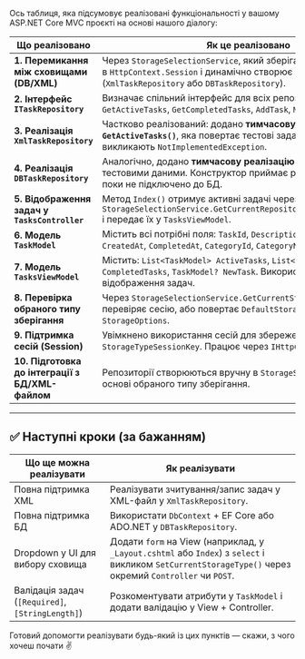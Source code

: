 Ось таблиця, яка підсумовує реалізовані функціональності у вашому ASP.NET Core MVC проєкті на основі нашого діалогу:

| **Що реалізовано**                               | **Як це реалізовано**                                                                                                                                                  |
| ------------------------------------------------ | ---------------------------------------------------------------------------------------------------------------------------------------------------------------------- |
| **1. Перемикання між сховищами (DB/XML)**        | Через `StorageSelectionService`, який зберігає вибір користувача в `HttpContext.Session` і динамічно створює репозиторій (`XmlTaskRepository` або `DBTaskRepository`). |
| **2. Інтерфейс `ITaskRepository`**               | Визначає спільний інтерфейс для всіх репозиторіїв: `GetActiveTasks`, `GetCompletedTasks`, `AddTask`, `MarkTaskAsDone`.                                                 |
| **3. Реалізація `XmlTaskRepository`**            | Частково реалізований: додано **тимчасову реалізацію `GetActiveTasks()`**, яка повертає тестові задачі. Інші методи поки викликають `NotImplementedException`.         |
| **4. Реалізація `DBTaskRepository`**             | Аналогічно, додано **тимчасову реалізацію `GetActiveTasks()`** з тестовими даними. Конструктор приймає рядок з'єднання, але поки не підключено до БД.                  |
| **5. Відображення задач у `TasksController`**    | Метод `Index()` отримує активні задачі через `StorageSelectionService.GetCurrentRepository().GetActiveTasks()` і передає їх у `TasksViewModel`.                        |
| **6. Модель `TaskModel`**                        | Містить всі потрібні поля: `TaskId`, `Description`, `DueDate`, `IsDone`, `CreatedAt`, `CompletedAt`, `CategoryId`, `CategoryName`.                                     |
| **7. Модель `TasksViewModel`**                   | Містить: `List<TaskModel> ActiveTasks`, `List<TaskModel> CompletedTasks`, `TaskModel? NewTask`. Використовується у View для відображення задач.                        |
| **8. Перевірка обраного типу зберігання**        | Через `StorageSelectionService.GetCurrentStorageType()` — перевіряє сесію, або повертає `DefaultStorageType` з `StorageOptions`.                                       |
| **9. Підтримка сесій (Session)**                 | Увімкнено використання сесій для збереження `StorageTypeSessionKey`. Працює через `IHttpContextAccessor`.                                                              |
| **10. Підготовка до інтеграції з БД/XML-файлом** | Репозиторії створюються вручну в `StorageSelectionService` на основі обраного типу зберігання.                                                                         |

---

## ✅ Наступні кроки (за бажанням)

| **Що ще можна реалізувати**                      | **Як реалізувати**                                                                                                                                      |
| ------------------------------------------------ | ------------------------------------------------------------------------------------------------------------------------------------------------------- |
| Повна підтримка XML                              | Реалізувати зчитування/запис задач у XML-файл у `XmlTaskRepository`.                                                                                    |
| Повна підтримка БД                               | Використати `DbContext` + EF Core або ADO.NET у `DBTaskRepository`.                                                                                     |
| Dropdown у UI для вибору сховища                 | Додати `form` на View (наприклад, у `_Layout.cshtml` або `Index`) з `select` і викликом `SetCurrentStorageType()` через окремий `Controller` чи `POST`. |
| Валідація задач (`[Required]`, `[StringLength]`) | Розкоментувати атрибути у `TaskModel` і додати валідацію у View + Controller.                                                                           |

Готовий допомогти реалізувати будь-який із цих пунктів — скажи, з чого хочеш почати ✌️
